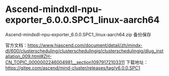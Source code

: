 # Ascend-mindxdl-npu-exporter_6.0.0.SPC1_linux-aarch64
Ascend-mindxdl-npu-exporter_6.0.0.SPC1_linux-aarch64.zip 备份保存

官方文档：https://www.hiascend.com/document/detail/zh/mindx-dl/600/clusterscheduling/clusterschedulingig/clusterschedulingig/dlug_installation_009.html#ZH-CN_TOPIC_0000002246004981__section10979172103311
下载地址：https://gitee.com/ascend/mind-cluster/releases/tag/v6.0.0.SPC1
